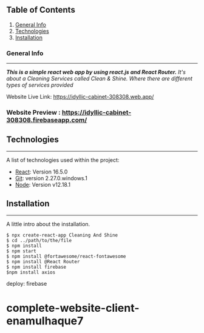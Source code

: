 ## Table of Contents
1. [General Info](#general-info)
2. [Technologies](#technologies)
3. [Installation](#installation)

### General Info
***
***This is a simple react web app by using react.js and React Router.***
*It's about a Cleaning Services called Clean & Shine. Where there are different types of services provided*

Website Live Link: https://idyllic-cabinet-308308.web.app/
   

### Website Preview : https://idyllic-cabinet-308308.firebaseapp.com/
  

## Technologies
***
A list of technologies used within the project:
* [React](https://reactjs.org/): Version 16.5.0 
* [Git](https://git-scm.com/): version 2.27.0.windows.1
* [Node](https://nodejs.org/en/): Version v12.18.1

## Installation
***
A little intro about the installation. 
```
$ npx create-react-app Cleaning And Shine
$ cd ../path/to/the/file
$ npm install
$ npm start
$ npm install @fortawesome/react-fontawesome
$ npm install @React Router
$ npm install firebase
$npm install axios
```
deploy: firebase
 

# complete-website-client-enamulhaque7

